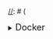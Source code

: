 [//]: # (<details>
  <summary><font size=4>Docker</font></summary>

         </details>)


# What I Have Learned So Far

<details>
  <summary><font size=4>General Knowladge</font></summary>

### SSH
  SSH, also known as Secure Shell or Secure Socket Shell, is a network protocol that gives users, particularly system administrators, a secure way to access a computer over an unsecured network.

  SSH also refers to the suite of utilities that implement the SSH protocol. Secure Shell provides strong password authentication and public key authentication, as well as encrypted data communications between two computers connecting over an open network, such as the internet.

  In addition to providing strong encryption, SSH is widely used by network administrators to manage systems and applications remotely, enabling them to log in to another computer over a network, execute commands and move files from one computer to another.

### This Section Inclued Some Terms That You Will Face Frequently

* [**HELM**](https://www.freecodecamp.org/news/what-is-a-helm-chart-tutorial-for-kubernetes-beginners/)

* [What is a **.yaml** File and Where to Use It?](https://medium.com/codex/docker-compose-explained-3954baf495ec)

* **Hash Code** &rarr; A hash function is any function that can be used to map data of arbitrary size to fixed-size values.The values returned by a hash function are called hash values, hash codes, digests, or simply hashes.

</details>

<details>
  <summary><font size=4>Vim</font></summary>

### What is Vim?

Vim is a text editor for Unix that comes with Linux, BSD, and macOS. It is known to be fast and powerful, partly because it is a small program that can run in a terminal (although it has a graphical interface). It is mainly because it can be managed entirely without menus or a mouse with a keyboard.

* [What is Vim and It's Power?](https://www.loginradius.com/blog/engineering/vim-getting-started/)
* You should learn [Vim](https://www.openvim.com/).

</details>

<details>
  <summary><font size=4>Git and GitHub</font></summary>

### What is Git and GitHub?

Git is an open-source, version control tool created in 2005 by developers working on the Linux operating system; GitHub is a company founded in 2008 that makes tools which integrate with git. You do not need GitHub to use git, but you cannot use GitHub without using git. There are many other alternatives to GitHub, such as GitLab, BitBucket, and “host-your-own” solutions such as gogs and gittea. All of these are referred to in git-speak as “remotes”, and all are completely optional. You do not need to use a remote to use git, but it will make sharing your code with others easier.

<font size=4>**Useful Links for Learning Git and GitHub**</font>

* [GitHub - Git](https://learngitbranching.js.org "GitHub")

* [Reading Material About Basic Git Commands](https://product.hubspot.com/blog/git-and-github-tutorial-for-beginners)

<font size=4>**Quick Git Tutorial**</font>

  \* Following the below commands below shows a quick tour for creating and using Git and GitHub locally and remotely

* ``mkdir <Project_File>`` &rarr; Create a directory in current working direcory
* ``touch README.md`` &rarr; Create a README file

> At this point you have a directory called `Project_File` which includes `README.md` file. We used Linux Bash Commands to handle above commands.

>For more information please learn linux commands. [Learning Linux commands](https://www.hostinger.com/tutorials/linux-commands) will boost your Git experience and the tools we will examine later.

* ``git init`` &rarr; Convert your directory to a Git repository
* ``git add README.md`` &rarr; Add your editted file/s to the [Staging Environment](https://www.geeksforgeeks.org/staging-in-git/)
* ``git commit`` &rarr; Let Git keeps track of your staged files
  - If you use ``git commit -m "<YOUR_COMMIT_MESSAGE>"``, you will write your commit messages directly instead of Vim editor

>Do not forget to use `git add <FILE_NAME>` command before you commit

Till now, we just made some changes locally. To use GitHub remotely, we will connect our local repository to remote repository with the following command;

* ``git remote add origin <GitHub_PAGE_LINK>`` &rarr; Connect our local repository to remote repository
  - Till now, we just made some changes locally. This command connects our local repository to remote one.

  - Be carefull ! You need to sign up to GitHub for this step. <GitHub_PAGE_LINK> are provided by GitHub itself.

* ``git remote -v`` &rarr; Check which GitHub account you are connected to.

  - This command should give an output like below. Otherwise go and check some stackoverflow pages for salvation.

  ``
  origin  https://github.com/<USER_NAME>/<REPOSITORY_NAME>.git (fetch)
  ``
  ``
  origin  https://github.com/<USER_NAME>/<REPOSITORY_NAME>.git (push)
  ``

>You might be wondering what that __origin__ word means in the command above. What happens is that when you clone a remote repository to your local machine, Git creates an alias for you. In nearly all cases this alias is called __origin__.

* ``git push origin master`` &rarr;  Send your local commits to GitHub and Voila! You are a Git master now. Not the branch one!

---
NOTE: You could first create a GitHub repository and then __clone__ it. After that you would be at the same page
with us for now. To __clone__;

* ``git clone <GitHub_Link>`` &rarr; Clone an existing GitHub repository to your local machine.
---
* ``git branch`` &rarr; Lists all the existed branches. If master branch is the only branch, the output should be like below;
  - ``
  C:\Users\...\<Project_File>>git branch
  ``
  ``* master``

* ``git branch <GIT_BRANCH_NAME>`` &rarr; Create a new branch called `<GIT_BRANCH_NAME>`

* ``git checkout <GIT_BRANCH_NAME>`` &rarr; Change your current working branch to `<GIT_BRANCH_NAME>`
  - ``git checkout -b <GIT_BRANCH_NAME>`` &rarr; Create a branch if not exists

* ``git push origin <GIT_BRANCH_NAME>`` &rarr; Send your changes on `<GIT_BRANCH_NAME>` to remote

* ``git branch -D <GIT_BRANCH_NAME>`` &rarr; Delete your current working branch locally

* ``git push origin --delete <GIT_BRANCH_NAME>`` &rarr; Delete your branch remotely

>Keep that in mind! You can not delete a branch without having checked out otherwise look the below image:
![Cutting the stick you hold](https://github.com/kasimerbay/Innovance-Internship/blob/master/1210-1240955295Hn8Q.jpg)
---

* ``git merge <GIT_BRANCH_NAME>`` &rarr; Pile up your commits on `<GIT_BRANCH_NAME>` and combines your current branch

* ``git pull origin master`` &rarr; Move your remote files and changes to your local

* ``git rebase <GIT_BRANCH_NAME>`` &rarr; Comming Soon...
  - Reading the official Git manual it states that rebase “reapplies commits on top o another base branch” , whereas merge “joins two or more development histories together”  In other words, the key difference between merge and rebase is that while merge preserves history as it happened, rebase rewrites it.

* `` git HEAD^`` &rarr; Move your `HEAD` file upward in the commitment tree.

* ``git branch -f master HEAD~3`` &rarr; Sends the HEAD to 3 commits above

</details>

<details>
  <summary><font size=4>Linux Network Layers</font></summary>

### Resources to Summarize Linux Network Layers


* <https://tldp.org/LDP/intro-linux/html/sect_10_01.html>
* <https://linux-kernel-labs.github.io/refs/heads/master/labs/networking.html>
* <https://www.linux.com/topic/networking/practical-networking-linux-admins-tcpip/>
* <https://www.geeksforgeeks.org/tcp-ip-model/?ref=lbp>

### Frequently Used Terms

* A _protocol_ is, simply put, a set of rules for communication.
  - In order to get data over the network, for instance an E-mail from your computer
	to some computer at the other end of the world, lots of different hard- and software
	needs to work together.

	All these pieces of hardware and the different software programs speak different languages.
	Imagine your E-mail program: it is able to talk to the computer operating system, through a
	specific protocol, but it is not able to talk to the computer hardware. We need a special
	program in the operating system that performs this function. In turn, the computer needs to
	be able to communicate with the telephone line or other Internet hookup method. And behind the
	scenes, network connection hardware needs to be able to communicate in order to pass your
	E-mail from one appliance to the other, all the way to the destination computer.

	All these different types of communication protocols are classified in 7 layers, which are
	known as _the Open Systems Interconnection Reference Model_, **the OSI Model** for short.

* ``hostname`` &rarr; this displays the hostname of your machine.
* ``ifconfig`` &rarr; this gives us the IP address of the device.
* ``netstat -a`` &rarr; this lists all the ports being used.

* The unique combination of IP address and Port number together are termed as **Socket**.
---
# The OSI Model's Layers

1. **Physical Layer**
  * The physical layer refers to your networking hardware: **Ethernet** and **wi-fi interfaces**, **cabling**, **switches**, whatever gadgets it takes to move your bits and the electricity to operate them.  

    <ins><font size=4>**The Functions of Physical Layer**</font></ins>
      - _Bit Synchronization_
        The physical layer provides the synchronization of the bits by providing a clock. This clock controls both sender and receiver thus providing synchronization at bit level.

        <ins>Note</ins>:
          CP, the clock pulse is the vibration of a quartz crystal located inside a computer for synchronizing the timing of hardware components.

      - _Bit Rate Control_
        The Physical layer also defines the transmission rate i.e. the number of bits sent per second.

      - _Physical Topologies_
        Physical layer specifies the way in which the different, devices/nodes are arranged in a network i.e. bus, star, or mesh topology.

      - _Transmission Mode_
        Physical layer also defines the way in which the data flows between the two connected devices. The various transmission modes possible are Simplex, half-duplex and full-duplex.

2. **Data Link Layer**
  * The main function of this layer is to make sure data transfer is error-free from one node to another, over the physical layer. When a packet arrives in a network, it is the responsibility of DLL to transmit it to the Host using its MAC address.

    <ins><font size=4>**The Functions of Data Link Layer**</font></ins>
      - _Framing_
        Framing is a function of the data link layer. It provides a way for a sender to transmit a set of bits that are meaningful to the receiver. This can be accomplished by attaching special bit patterns to the beginning and end of the frame.

      - _Physical Addressing_
        After creating frames, the Data link layer adds physical addresses (MAC address) of the sender and/or receiver in the header of each frame.

      - _Error Control_
        Data link layer provides the mechanism of error control in which it detects and retransmits damaged or lost frames.

      - _Flow Control_
        The data rate must be constant on both sides else the data may get corrupted thus, flow control coordinates the amount of data that can be sent before receiving acknowledgement.

      - _Access Control_
        When a single communication channel is shared by multiple devices, the MAC sub-layer of the data link layer helps to determine which device has control over the channel at a given time.

3. **Network layer**
  * The network layer works for the transmission of data from one host to the other located in different networks. It also takes care of packet routing i.e. selection of the shortest path to transmit the packet, from the number of routes available. The sender & receiver’s IP addresses are placed in the header by the network layer

    <ins><font size=4>**The Functions of Network Layer**</font></ins>
      - _Routing_
        The network layer protocols determine which route is suitable from source to destination. This function of the network layer is known as routing.
      - _Logical Addressing_
        In order to identify each device on internetwork uniquely, the network layer defines an addressing scheme. The sender & receiver’s IP addresses are placed in the header by the network layer. Such an address distinguishes each device uniquely and universally.
      <ins>Note</ins>:
        Network layer is implemented by networking devices such as routers.


4. **Transport Layer**
  * The transport layer provides services to the application layer and takes services from the network layer. The data in the transport layer is referred to as Segments. It is responsible for the End to End Delivery of the complete message. The transport layer also provides the acknowledgement of the successful data transmission and re-transmits the data if an error is found.

    <ins><font size=4>**The Functions of Transport Layer**</font></ins>
      - _Segmentation and Reassembly_
        This layer accepts the message from the (session) layer, and breaks the message into smaller units. Each of the segments produced has a header associated with it. The transport layer at the destination station reassembles the message.

      - _Service Point Addressing_
        In order to deliver the message to the correct process, the transport layer header includes a type of address called service point address or port address. Thus by specifying this address, the transport layer makes sure that the message is delivered to the correct process.

    <ins><font size=4>**The Services Provided by The Transport Layer**</font></ins>
      - _Connection-Oriented Service_:
        It is a three-phase process that includes;
          – Connection Establishment
          – Data Transfer
          – Termination / disconnection

          In this type of transmission, the receiving device sends an acknowledgement, back to the source after a packet or group of packets is received. This type of transmission is reliable and secure.

      - _Connectionless Service_:
        It is a one-phase process and includes Data Transfer. In this type of transmission, the receiver does not acknowledge receipt of a packet. This approach allows for much faster communication between devices. Connection-oriented service is more reliable than connectionless Service.

        <ins>Note</ins>:
            Data in the Transport Layer is called as Segments.

        <ins>Note</ins>:
        Transport layer is operated by the Operating System. It is a part of the OS and communicates with the Application Layer by making system calls. <ins>Transport Layer is called as Heart of OSI model</ins>.

>TCP operates in the transport layer, along with its friend UDP, the User Datagram Protocol. TCP is more complex; it performs error-checking, and it tries very hard to deliver your packets. There is a lot of back-and-forth communication with TCP as it transmits and verifies transmission, and when packets get lost it resends them. UDP is simpler and has less overhead. It sends out datagrams once, and UDP neither knows nor cares if they reach their destination.
 TCP is for ensuring that data is transferred completely and in order. If a file transfers with even one byte missing it’s no good. UDP is good for lightweight stateless transfers such NTP and DNS queries, and is efficient for streaming media. If your music or video has a blip or two it doesn’t render the whole stream unusable.

5. **Session Layer**
  * This layer is responsible for the establishment of connection, maintenance of sessions, authentication, and also ensures security.

    <ins><font size=4>**The Functions of The Session Layer**</font></ins>
      - _Session Establishment, Maintenance, and Termination_
        The layer allows the two processes to establish, use and terminate a connection.

      - _Synchronization_
        This layer allows a process to add checkpoints which are considered synchronization points into the data. These synchronization points help to identify the error so that the data is re-synchronized properly, and ends of the messages are not cut prematurely and data loss is avoided.

      - _Dialog Controller_
        The session layer allows two systems to start communication with each other in half-duplex or full-duplex.

6. **Presentation Layer**
  * The presentation layer is also called the Translation layer. The data from the application layer is extracted here and manipulated as per the required format to transmit over the network.

    <ins><font size=4>**The Functions of The Session Layer**</font></ins>
        - _Translation_
          For example, ASCII to EBCDIC.

        - _Encryption/ Decryption_
          Data encryption translates the data into another form or code. The encrypted data is known as the ciphertext and the decrypted data is known as plain text. A key value is used for encrypting as well as decrypting data.

        - _Compression_
          Reduces the number of bits that need to be transmitted on the network.
7. **Application Layer**
  * This layer also serves as a window for the application services to access the network and for displaying the received information to the user.
    - The application layer includes the network protocols you use every day: SSH, TLS/SSL, HTTP, IMAP, SMTP, DNS, DHCP, streaming media protocols, and tons more.

<font size=4>**Basic Dynamic of The Layer System**</font>
    Each layer can only use the functionality of the layer below; each layer can only export functionality to the layer above. In other words: layers communicate only with adjacent layers. Let's take the example of your E-mail message again: you enter it through the application layer. In your computer, it travels down the transport and network layer. Your computer puts it on the network through the network access layer. That is also the layer that will move the message around the world. At the destination, the receiving computer will accept the message through it's own network layer, and will display it to the recepient using the transport and application layer.

><font size=3>OSI model acts as a reference model and is not implemented on the Internet because of its late invention. The current model being used is _**the TCP/IP Model**_.</font>

><font size=3><ins>TCP/IP MODEL</ins></font>
  It was designed and developed by Department of Defense (DoD) in 1960s and is based on standard protocols. It stands for Transmission Control Protocol/Internet Protocol. _The TCP/IP model is a concise version of the OSI Model_.


### The TCP/IP MODEL'S LAYERS <font size=0.5>(on the behalf of the receiver)</font>

1. **Network Access Layer**
  * This layer corresponds to the combination of Data Link Layer and Physical Layer of the OSI model. It looks out for hardware addressing and the protocols present in this layer allows for the physical transmission of data.

2. **Internet Layer**
  * This layer parallels the functions of OSI’s Network layer. It defines the protocols which are responsible for logical transmission of data over the entire network.

    <ins><font size=4>**The Main Protocols Residing at Internet Layer**</font></ins>
        - _IP_
          stands for Internet Protocol and it is responsible for delivering packets from the source host to the destination host by looking at the IP addresses in the packet headers.

          IP has 2 versions:
          IPv4 and IPv6. IPv4 is the one that most of the websites are using currently. But IPv6 is growing as the number of IPv4 addresses are limited in number when compared to the number of users.
          - ICMP
            stands for Internet Control Message Protocol. It is encapsulated within IP datagrams and is responsible for providing hosts with information about network problems.

          - ARP
            stands for Address Resolution Protocol. Its job is to find the hardware address of a host from a known IP address.    

              ARP has several types:
              1. Reverse ARP,
              2. Proxy ARP,
              3. Gratuitous ARP,
              4. Inverse ARP

3. **Host To Host Layer**
  * This layer is analogous to the transport layer of the OSI model. It is responsible for end-to-end communication and error-free delivery of data. It shields the upper-layer applications from the complexities of data.

    <ins><font size=4>**The Two Main Protocols Present in Host To Host Layer**</font></ins>

      - _Transmission Control Protocol (TCP)
        It is known to provide reliable and error-free communication between end systems. It performs sequencing and segmentation of data. It also has acknowledgment feature and controls the flow of the data through flow control mechanism. It is a very effective protocol but has a lot of overhead due to such features. Increased overhead leads to increased cost.

      - _User Datagram Protocol (UDP)_
        On the other hand does not provide any such features. It is the go-to protocol if your application does not require reliable transport as it is very cost-effective. Unlike TCP, which is connection-oriented protocol, UDP is connectionless.

4. **Application Layer**
  * This layer performs the functions of top three layers of the OSI model: Application, Presentation and Session Layer. It is responsible for node-to-node communication and controls user-interface specifications.  

    <ins><font size=4>**Some of The Protocols Present in Application Layer**</font></ins>
        * HTTP,
        * HTTPS,
        * FTP,
        * TFTP,
        * Telnet,
        * SSH,
        * SMTP,
        * SNMP,
        * NTP,
        * DNS,
        * DHCP,
        * NFS,
        * X Window,
        * LPD

    _HTTP and HTTPS_
      HTTP stands for Hypertext transfer protocol. It is used by the World Wide Web to manage communications between web browsers and servers. HTTPS stands for HTTP-Secure. It is a combination of HTTP with SSL(Secure Socket Layer). It is efficient in cases where the browser need to fill out forms, sign in, authenticate and carry out bank transactions.

		_SSH_
      SSH stands for Secure Shell. It is a terminal emulations software similar to Telnet. The reason SSH is more preferred is because of its ability to maintain the encrypted connection. It sets up a secure session over a TCP/IP connection.

    _NTP_
      NTP stands for Network Time Protocol. It is used to synchronize the clocks on our computer to one standard time source. It is very useful in situations like bank transactions. Assume the following situation without the presence of NTP. Suppose you carry out a transaction, where your computer reads the time at 2:30 PM while the server records it at 2:28 PM. The server can crash very badly if it’s out of sync.

</details>

<details>
  <summary><font size=4>Docker</font></summary>

<font size=4>**Useful Links for Learning Docker**</font>

* [Nana Docker Tutorials](https://youtube.com/playlist?list=PLy7NrYWoggjzfAHlUusx2wuDwfCrmJYcs)
* [thenewboston](https://youtube.com/playlist?list=PL6gx4Cwl9DGBkvpSIgwchk0glHLz7CQ-7) - <font size=0.5>**Personal Favourite**</font>

>Container is layers of linux base image, application image with configuration


**Docker Pros**
  1. A way to package applications awith all the necessary dependencies and configs
  2. Portable artifact easily shared and moved around
  3. Makes development and deployement more efficient
  4. alpnine -> Smaller Data is enough for you to take action.

**Before Containers**
  1. Each developer needs to install the application specific version
  2. Installation process different on each OS environments
  3. Many steps where something go wrong
  4. Textual guide of deployement
  5. Configuration on the server needed
  6. External dependencies on the server OS

**After Container**
 * No need to download any package. Everything contained in the container environment linux based OS

<font size=4>**Quick Docker Tutorial**</font>
<font size=0.5>* This document is just to provide a quick orientation for Docker. Please go and do a research or watch the video tutorials given above </font>
* `docker info` &rarr; Prompts system information and Server connection to Docker Hub

* `docker system prune --all` &rarr; Deletes all the containers whether it is up or down

* `docker container exec -it <CONTAINER_ID> sh or "bin/bash"` &rarr; Runs the image to create a container with interactive Bash session

* `docker container exec -it <CONTAINER_ID> sh (bin/bash)` &rarr; Run the container with a interactive Bash session

* `docker image rm $(docker images -q -f dangling=true)` &rarr; Delete unused and untagged containers

* `docker container run -it --name <CONTAINER_NAME> <IMAGE_NAME>` &rarr; Run `<CONTAINER_NAME>` with interactive Bash session using `<IMAGE_NAME>`

* `docker container ls -a` &rarr; Lists all containers

* `docker container inspect <CONTAINER_ID>` &rarr; Displays detailed information on one or more containers

* `docker container pause <CONTAINER_ID>` &rarr; Pause a running container

* `docker container unpause <CONTAINER_ID>` &rarr; Unpause a running container

* `docker container stop <CONTAINER_NAME>/<CONTAINER_ID>` &rarr; Stops a running container. Can be started again with
  - `docker start <CONTAINER_NAME>`

* `docker pull <REPOSITORY_NAME>/<IMAGE_NAME>:<IMAGE_TAG>` &rarr; Pull your image to your local

* `docker start <IMAGE_NAME>` &rarr; Start your image as a container

* ``docker run -d -p <YOUR_DEVICE_PORT>:<CONTAINER_PORT> --name <CONTAINER_NAME> <IAMGE_NAME>
`` &rarr; Start your container in deteached mode with `-d`  and give custom ports with `-p`

* `docker ps` &rarr; Lists running containers

* `docker ps -aq` &rarr; Lists all container Id's

* `docker images` &rarr; Lists images

* `docker image inspect <IMAGE_ID>` &rarr; Display detailed information on images

* `docker network ls` &rarr; Lists networks

* `docker logs <CONTAINER_ID> | tail` &rarr; Displays logs from the last entry
  - `docker logs <CONTAINER_ID> -f` &rarr; You can add dashes to see streaming logs

* `docker rm <CONTAINER_NAME>` &rarr; Remove specified container

* `docker rmi <IMAGE_NAME>` &rarr; Remove specified image

<font size=3>**Docker Compose**</font>
<font size=1>You can use compose to build and manage multiple services in Docker containers. </font>

* `docker compose -d -f <FILE_NAME>.yaml up` &rarr; Get the multiple services up with `docker compose`
  - `docker compose -d -f <FILE_NAME>.yaml down` &rarr; Stops the containers included inside the .yaml file.     

  <ins>NOTE</ins>: When `docker compose` command runs, it creates a docker network and all the included services runs inside this network. After running `docker compose ... down` the network is deleted automatically.

> Here is a [example](https://github.com/kasimerbay/Innovance-Internship/blob/master/default.yaml) docker compose file (.yaml). Using this file makes managing and configuring containers easier.

* `docker network create <NETWORK_NAME>` &rarr; Create a network called `<NETWORK_NAME>`

* ` docker run -d -p <YOUR_DEVICE_PORT>:<CONTAINER_PORT> -e environmental_settings -net <NETWORK_NAME> -name <CONTAINER_NAME> <IMAGE_NAME>` &rarr;

* `docker build -t <IMAGE_NAME>:<VERSION_STATUS>` &rarr; Create an image file from a Dockerfile

>Docker can build images automatically by reading the instructions from a Dockerfile. A Dockerfile is a text document that contains all the commands a user could call on the command line to assemble an image. Using docker build users can create an automated build that executes several command-line instructions in succession. This page describes the commands you can use in a Dockerfile. When you are done reading this page, refer to the Dockerfile [Best Practices](https://docs.docker.com/develop/develop-images/dockerfile_best-practices/) for a tip-oriented guide.

<font size=2.5>**Docker Volume Types**</font> - Given to the `docker run` with `-v` tag
1. Host Volume
2. Anonymous Volume
3. Named Volume &rarr; Let the docker manage files we provide

</details>

<details>
  <summary><font size=4>Jenkins</font></summary>

<font size=4>**Useful Links for Learning Jenkins**</font>
  - <https://www.jenkins.io/doc/book/>
  |  <font size=0.5>This link includes all the necessary processes to use Jenkins</font>
  - <https://www.youtube.com/watch?v=pMO26j2OUME&list=PLy7NrYWoggjw_LIiDK1LXdNN82uYuuuiC>

### Frequently Used Terms

* [What is Java Servlet?](https://stackoverflow.com/questions/7213541/what-is-java-servlet)
  A servlet at its very core is a java class; which can handle HTTP requests. Typically the internal nitty-gritty of reading a HTTP request and response over the wire is taken care of by the containers like Tomcat. This is done so that as a server side developer you can focus on what to do with the HTTP request and responses and not bother about dealing with code that deals with networking etc. The container will take care of things like wrapping the whole thing in a HTTP response object and send it over to the client (say a browser).

  Now the next logical question to ask is who decides what is a container supposed to do? And the answer is; In Java world at least It is guided (note I did not use the word controlled) by specifications. For example Servlet specifications (See resource 2) dictates what a servlet must be able to do. So if you can write an implementation for the specification, congratulations you just created a container (Technically containers like Tomcat also implement other specifications and do tricky stuff like custom class loaders etc but you get the idea).

  Assuming you have a container, your servlets are now java classes whose lifecycle will be maintained by the container but their reaction to incoming HTTP requests will be decided by you. You do that by writing what-you-want-to-do in the pre-defined methods like init(), doGet(), doPost() etc. Look at Resource 3.

  Here is a fun exercise for you. Create a simple servlet like in Resource 3 and write a few System.out.println() statements in it's constructor method (Yes you can have a constructor of a servlet), init(), doGet(), doPost() methods and run the servlet in tomcat. See the console logs and tomcat logs.

<ins><font size=4>Important Notes</font></ins>
* Be Careful with Command Line Parameters. Jenkins ignores command line parameters it doesn’t understand instead of producing an error. Be careful when using command line parameters and make sure you have the correct spelling. For example, the parameter needed for defining the Jenkins administrative user is --argumentsRealm and not --argumentRealm.

</details>

[//]: # (the Last Code I Run -- docker run -p8080:8080 -p 50000:50000 -d -v jenkins_home:/var/jenkins_home jenkins/jenkins:lts)

---

### My QA Session and Usefull Project Ideas

  1. Can I create my own Version Control System?
    - [Answer](https://ericsink.com/entries/time_space_tradeoffs.html)
  2. Chat Application Using Raspberry Pi
    - To understand the network layers
  3. Can I create a crypto currency network with Docker?
    - ?????
